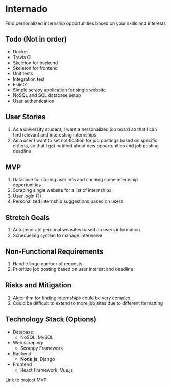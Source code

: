 # Internado
Find personalized internship opportunities based on your skills and interests

## Todo (Not in order)
  * Docker
  * Travis CI
  * Skeleton for backend
  * Skeleton for frontend
  * Unit tests
  * Integration test
  * Eslint?
  * Simple scrapy application for single website
  * NoSQL and SQL database setup
  * User authentication

## User Stories
  1. As a university student, I want a personalized job board so that I can find relevant and interesting internships
  2. As a user I want to set notification for job postings based on specific criteria, so that I get notified about new opportunities and job posting deadline

## MVP
1. Database for storing user info and caching some internship opportunities
2. Scraping single website for a list of internships
3. User login (?)
4. Personalized internship suggestions based on users

## Stretch Goals
  1. Autogenerate personal websites based on users information
  2. Schedueling system to manage interviewe

## Non-Functional Requirements
  1. Handle large number of requests
  2. Prioritize job posting based on user interest and deadline


## Risks and Mitigation
  1. Algorithm for finding internships could be very complex
  2. Could be difficult to extend to more job sites due to different formatting


## Technology Stack (Options)
- Database: 
  - NoSQL, MySQL
- Web scraping: 
  - Scrappy Framework
- Backend
  - **Node.js**, Django
- Frontend
  - React Framework, Vue.js


[Link](https://docs.google.com/document/d/1M_syK8BHccfClnu4WLILoqCn1f8J8E3rloAbwVER1dY/edit) to project MVP
